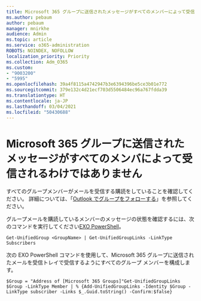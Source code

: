 ```yaml
---
title: Microsoft 365 グループに送信されたメッセージがすべてのメンバーによって受信されません
ms.author: pebaum
author: pebaum
manager: mnirkhe
audience: Admin
ms.topic: article
ms.service: o365-administration
ROBOTS: NOINDEX, NOFOLLOW
localization_priority: Priority
ms.collection: Adm_O365
ms.custom:
- "9003200"
- "5995"
ms.openlocfilehash: 39a4f8115a4742947b3e6394396be5ce3b01e772
ms.sourcegitcommit: 379e132c4d21ecf703d5506484ec96a767fdda39
ms.translationtype: HT
ms.contentlocale: ja-JP
ms.lasthandoff: 03/04/2021
ms.locfileid: "50430688"
---
```

# <a name="messages-sent-to-a-microsoft-365-group-are-not-received-by-all-members"></a>Microsoft 365 グループに送信されたメッセージがすべてのメンバによって受信されるわけではありません

すべてのグループメンバーがメールを受信する購読をしていることを確認してください。 詳細については、「[Outlook でグループをフォローする](https://support.microsoft.com/office/e147fc19-f548-4cd2-834f-80c6235b7c36)」を参照してください。  

グループメールを購読しているメンバーのメッセージの状態を確認するには、次のコマンドを実行してください[EXO PowerShell](https://docs.microsoft.com/powershell/exchange/connect-to-exchange-online-powershell?view=exchange-ps&preserve-view=true)。

`Get-UnifiedGroup <GroupName> | Get-UnifiedGroupLinks -LinkType Subscribers`

次の EXO PowerShell コマンドを使用して、Microsoft 365 グループに送信されたメールを受信トレイで受信するようにすべてのグループ メンバーを構成します。

`$Group = "Address of [Microsoft 365 Groups]"Get-UnifiedGroupLinks $Group -LinkType Member | % {Add-UnifiedGroupLinks -Identity $Group -LinkType subscriber -Links $_.Guid.toString() -Confirm:$false}`